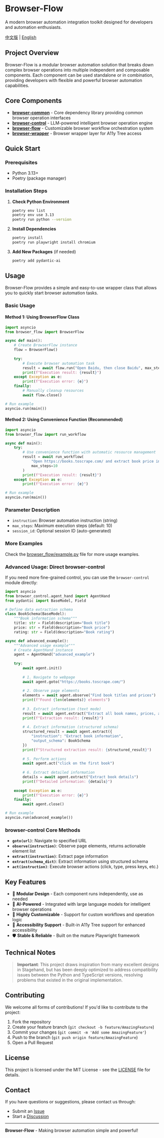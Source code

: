 # Browser-Flow

A modern browser automation integration toolkit designed for developers and automation enthusiasts.

[中文版](README_CN.md) | [English](README.md)

## Project Overview

Browser-Flow is a modular browser automation solution that breaks down complex browser operations into multiple independent and composable components. Each component can be used standalone or in combination, providing developers with flexible and powerful browser automation capabilities.

## Core Components

- **[browser-common](browser-common)** - Core dependency library providing common browser operation interfaces
- **[browser-control](/browser-control)** - LLM-powered intelligent browser operation engine
- **[browser-flow](/browser-flow)** - Customizable browser workflow orchestration system
- **[browser-wrapper](/browser-wrapper)** - Browser wrapper layer for A11y Tree access

## Quick Start

### Prerequisites

- Python 3.13+
- Poetry (package manager)

### Installation Steps

1. **Check Python Environment**
   ```bash
   poetry env list
   poetry env use 3.13
   poetry run python --version
   ```

2. **Install Dependencies**
   ```bash
   poetry install
   poetry run playwright install chromium
   ```

3. **Add New Packages** (if needed)
   ```bash
   poetry add pydantic-ai
   ```

## Usage

Browser-Flow provides a simple and easy-to-use wrapper class that allows you to quickly start browser automation tasks.

### Basic Usage

#### Method 1: Using BrowserFlow Class

```python
import asyncio
from browser_flow import BrowserFlow

async def main():
    # Create BrowserFlow instance
    flow = BrowserFlow()
    
    try:
        # Execute browser automation task
        result = await flow.run("Open Baidu, then close Baidu", max_steps=5)
        print(f"Execution result: {result}")
    except Exception as e:
        print(f"Execution error: {e}")
    finally:
        # Manually cleanup resources
        await flow.close()

# Run example
asyncio.run(main())
```

#### Method 2: Using Convenience Function (Recommended)

```python
import asyncio
from browser_flow import run_workflow

async def main():
    try:
        # Use convenience function with automatic resource management
        result = await run_workflow(
            "Open https://books.toscrape.com/ and extract book price information", 
            max_steps=10
        )
        print(f"Execution result: {result}")
    except Exception as e:
        print(f"Execution error: {e}")

# Run example
asyncio.run(main())
```

### Parameter Description

- `instruction`: Browser automation instruction (string)
- `max_steps`: Maximum execution steps (default: 10)
- `session_id`: Optional session ID (auto-generated)

### More Examples

Check the [browser_flow/example.py](browser_flow/example.py) file for more usage examples.

### Advanced Usage: Direct browser-control

If you need more fine-grained control, you can use the `browser-control` module directly:

```python
import asyncio
from browser_control.agent_hand import AgentHand
from pydantic import BaseModel, Field

# Define data extraction schema
class BookSchema(BaseModel):
    """Book information schema"""
    title: str = Field(description="Book title")
    price: str = Field(description="Book price")
    rating: str = Field(description="Book rating")

async def advanced_example():
    """Advanced usage example"""
    # Create AgentHand instance
    agent = AgentHand("advanced_example")
    
    try:
        await agent.init()
        
        # 1. Navigate to webpage
        await agent.goto("https://books.toscrape.com/")
        
        # 2. Observe page elements
        elements = await agent.observe("Find book titles and prices")
        print(f"Found {len(elements)} elements")
        
        # 3. Extract information (text mode)
        result = await agent.extract("Extract all book names, prices, and ratings")
        print(f"Extraction result: {result}")
        
        # 4. Extract information (structured schema)
        structured_result = await agent.extract({
            "instruction": "Extract book information",
            "output_schema": BookSchema
        })
        print(f"Structured extraction result: {structured_result}")
        
        # 5. Perform actions
        await agent.act("click on the first book")
        
        # 6. Extract detailed information
        details = await agent.extract("Extract book details")
        print(f"Detailed information: {details}")
        
    except Exception as e:
        print(f"Execution error: {e}")
    finally:
        await agent.close()

# Run example
asyncio.run(advanced_example())
```

### browser-control Core Methods

- **`goto(url)`**: Navigate to specified URL
- **`observe(instruction)`**: Observe page elements, returns actionable element list
- **`extract(instruction)`**: Extract page information
- **`extract(schema_dict)`**: Extract information using structured schema
- **`act(instruction)`**: Execute browser actions (click, type, press keys, etc.)

## Key Features

- 🚀 **Modular Design** - Each component runs independently, use as needed
- 🤖 **AI-Powered** - Integrated with large language models for intelligent browser operations
- 🔧 **Highly Customizable** - Support for custom workflows and operation logic
- 📱 **Accessibility Support** - Built-in A11y Tree support for enhanced accessibility
- 🛡️ **Stable & Reliable** - Built on the mature Playwright framework

## Technical Notes

> **Important**: This project draws inspiration from many excellent designs in Stagehand, but has been deeply optimized to address compatibility issues between the Python and TypeScript versions, resolving problems that existed in the original implementation.

## Contributing

We welcome all forms of contributions! If you'd like to contribute to the project:

1. Fork the repository
2. Create your feature branch (`git checkout -b feature/AmazingFeature`)
3. Commit your changes (`git commit -m 'Add some AmazingFeature'`)
4. Push to the branch (`git push origin feature/AmazingFeature`)
5. Open a Pull Request

## License

This project is licensed under the MIT License - see the [LICENSE](LICENSE) file for details.

## Contact

If you have questions or suggestions, please contact us through:

- Submit an [Issue](../../issues)
- Start a [Discussion](../../discussions)

---

**Browser-Flow** - Making browser automation simple and powerful!
